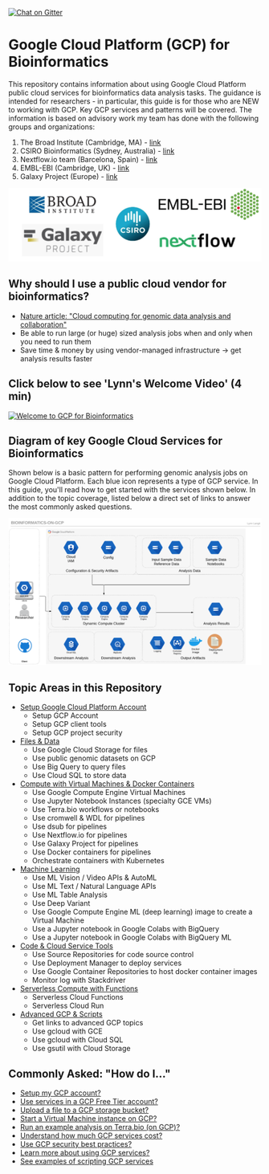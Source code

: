 [![Chat on Gitter](https://img.shields.io/gitter/room/gcp-for-bioinformatics/nextflow.svg?colorB=26af64&style=popout)](https://gitter.im/gcp-for-bioinformatics)

# Google Cloud Platform (GCP) for Bioinformatics
This repository contains information about using Google Cloud Platform public cloud services for bioinformatics data analysis tasks.  The guidance is intended for researchers - in particular, this guide is for those who are NEW to working with GCP.  Key GCP services and patterns will be covered. The information is based on advisory work my team has done with the following groups and organizations:

1) The Broad Institute (Cambridge, MA) - [link](https://www.broadinstitute.org)
2) CSIRO Bioinformatics (Sydney, Australia) - [link](https://bioinformatics.csiro.au/)
3) Nextflow.io team (Barcelona, Spain) - [link](https://www.nextflow.io/about-us.html)
4) EMBL-EBI (Cambridge, UK) - [link](https://www.ebi.ac.uk/)
5) Galaxy Project (Europe) - [link](https://galaxyproject.org/cloud/)

[![bioinformatics-groups](/images/logos.png)]() 

## Why should I use a public cloud vendor for bioinformatics?

- [Nature article: "Cloud computing for genomic data analysis and collaboration"](https://www.nature.com/articles/nrg.2017.113)
- Be able to run large (or huge) sized analysis jobs when and only when you need to run them
- Save time & money by using vendor-managed infrastructure -> get analysis results faster



## Click below to see 'Lynn's Welcome Video' (4 min) 

[![Welcome to GCP for Bioinformatics](http://img.youtube.com/vi/YoFkSVDlN6k/0.jpg)](http://www.youtube.com/watch?v=YoFkSVDlN6k "Welcome to GCP for Bioinformatics")

## Diagram of key Google Cloud Services for Bioinformatics

Shown below is a basic pattern for performing genomic analysis jobs on Google Cloud Platform. Each blue icon represents a type of GCP service.  In this guide, you'll read how to get started with the services shown below.  In addition to the topic coverage, listed below a direct set of links to answer the most commonly asked questions.

[![gcp-bioinformatics](/images/main.png)]() 


## Topic Areas in this Repository

- [Setup Google Cloud Platform Account](https://github.com/lynnlangit/gcp-for-bioinformatics/tree/master/0_Setup_GCP_account)
    - Setup GCP Account
    - Setup GCP client tools
    - Setup GCP project security
- [Files & Data](https://github.com/lynnlangit/gcp-for-bioinformatics/tree/master/1_Files_%26_Data) 
    - Use Google Cloud Storage for files
    - Use public genomic datasets on GCP
    - Use Big Query to query files
    - Use Cloud SQL to store data
- [Compute with Virtual Machines & Docker Containers](https://github.com/lynnlangit/gcp-for-bioinformatics/tree/master/2_Virtual_Machines_%26_Docker_Containers)
    - Use Google Compute Engine Virtual Machines
    - Use Jupyter Notebook Instances (specialty GCE VMs)
    - Use Terra.bio workflows or notebooks
    - Use cromwell & WDL for pipelines
    - Use dsub for pipelines 
    - Use Nextflow.io for pipelines
    - Use Galaxy Project for pipelines
    - Use Docker containers for pipelines
    - Orchestrate containers with Kubernetes
- [Machine Learning](https://github.com/lynnlangit/gcp-for-bioinformatics/tree/master/3_Machine_Learning)
    - Use ML Vision / Video APIs & AutoML
    - Use ML Text / Natural Language APIs
    - Use ML Table Analysis
    - Use Deep Variant
    - Use Google Compute Engine ML (deep learning) image to create a Virtual Machine
    - Use a Jupyter notebook in Google Colabs with BigQuery
    - Use a Jupyter notebook in Google Colabs with BigQuery ML
- [Code & Cloud Service Tools](https://github.com/lynnlangit/gcp-for-bioinformatics/tree/master/4_Code_%26_Cloud_Service_Tools)
    - Use Source Repositories for code source control
    - Use Deployment Manager to deploy services
    - Use Google Container Repositories to host docker container images
    - Monitor log with Stackdriver
- [Serverless Compute with Functions](https://github.com/lynnlangit/gcp-for-bioinformatics/tree/master/5_Serverless_Compute_with_Functions)
    - Serverless Cloud Functions 
    - Serverless Cloud Run
- [Advanced GCP & Scripts](https://github.com/lynnlangit/gcp-for-bioinformatics/tree/master/6_Advanced_GCP_%26_Scripts)
    - Get links to advanced GCP topics
    - Use gcloud with GCE
    - Use gcloud with Cloud SQL
    - Use gsutil with Cloud Storage

## Commonly Asked: "How do I..."

- [Setup my GCP account?](https://github.com/lynnlangit/gcp-for-bioinformatics/blob/master/0_Setup_GCP_account/1_Setup_GCP_Account.md)
- [Use services in a GCP Free Tier account?](https://cloud.google.com/free/docs/gcp-free-tier)
- [Upload a file to a GCP storage bucket?](https://cloud.google.com/storage/docs/uploading-objects)
- [Start a Virtual Machine instance on GCP?](https://cloud.google.com/compute/docs/quickstart-linux)
- [Run an example analysis on Terra.bio (on GCP)?](https://app.terra.bio/#library/showcase)
- [Understand how much GCP services cost?](https://cloud.google.com/products/calculator/)
- [Use GCP security best practices?](https://cloud.google.com/iam/docs/using-iam-securely)
- [Learn more about using GCP services?](https://www.linkedin.com/learning/google-cloud-platform-essential-training-3)
- [See examples of scripting GCP services](https://github.com/lynnlangit/gcp-essentials)